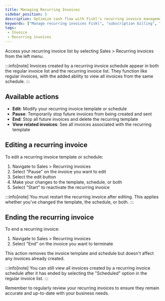 ```yaml
---
title: Managing Recurring Invoices
sidebar_position: 5
description: Optimize cash flow with Fiskl's recurring invoice management. Monitor, adjust, and ensure accurate ongoing billing effortlessly.
keywords: ["Manage recurring invoices Fiskl", "subscription billing", "cash flow management", "automated invoicing"]
tags:
 - Invoice
 - Recurring invoices
---
```


Access your recurring invoice list by selecting Sales > Recurring invoices from the left menu.

:::info[note]
Invoices created by a recurring invoice schedule appear in both the regular invoice list and the recurring invoice list. They function like regular invoices, with the added ability to view all invoices from the same schedule.
:::

## Available actions

- **Edit**: Modify your recurring invoice template or schedule
- **Pause**: Temporarily stop future invoices from being created and sent
- **End**: Stop all future invoices and delete the recurring template
- **View related invoices**: See all invoices associated with the recurring template

## Editing a recurring invoice

To edit a recurring invoice template or schedule:

1. Navigate to Sales > Recurring invoices
2. Select "Pause" on the invoice you want to edit
3. Select the edit button
4. Make your changes to the template, schedule, or both
5. Select "Start" to reactivate the recurring invoice

:::info[note]
You must restart the recurring invoice after editing. This applies whether you've changed the template, the schedule, or both.
:::

## Ending the recurring invoice

To end a recurring invoice:

1. Navigate to Sales > Recurring invoices
2. Select "End" on the invoice you want to terminate

This action removes the invoice template and schedule but doesn't affect any invoices already created.

:::info[note]
You can still view all invoices created by a recurring invoice schedule after it has ended by selecting the "Scheduled" option in the regular invoice list.
:::

Remember to regularly review your recurring invoices to ensure they remain accurate and up-to-date with your business needs.
